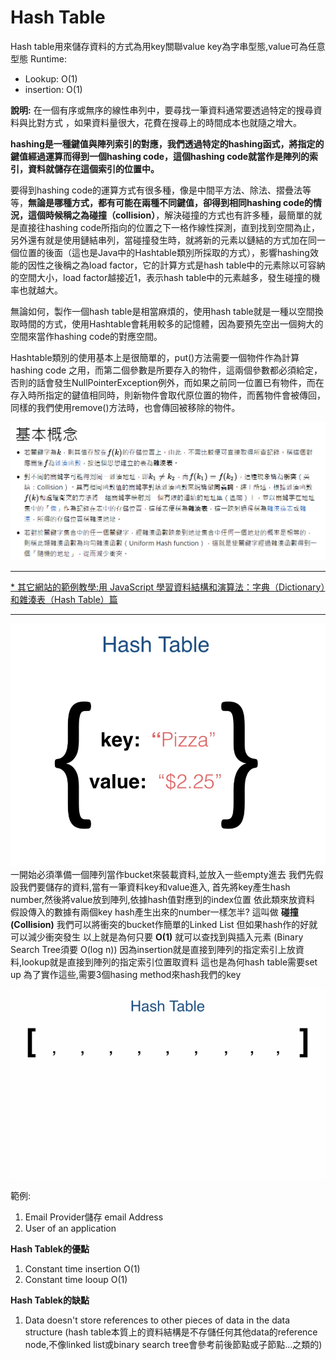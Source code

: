 <h1> Hash Table </h1>

Hash table用來儲存資料的方式為用key關聯value
key為字串型態,value可為任意型態
Runtime: 
  * Lookup: O(1)
  * insertion: O(1)

**說明:**
在一個有序或無序的線性串列中，要尋找一筆資料通常要透過特定的搜尋資料與比對方式
，如果資料量很大，花費在搜尋上的時間成本也就隨之增大。

<strong>**hashing是一種鍵值與陣列索引的對應，我們透過特定的hashing函式，將指定的鍵值經過運算而得到一個hashing code，這個hashing code就當作是陣列的索引，資料就儲存在這個索引的位置中。**</strong>

要得到hashing code的運算方式有很多種，像是中間平方法、除法、摺疊法等等，**無論是哪種方式，都有可能在兩種不同鍵值，卻得到相同hashing code的情況，這個時候稱之為碰撞（collision）**，解決碰撞的方式也有許多種，最簡單的就是直接往hashing code所指向的位置之下一格作線性探測，直到找到空間為止，另外還有就是使用鏈結串列，當碰撞發生時，就將新的元素以鏈結的方式加在同一個位置的後面（這也是Java中的Hashtable類別所採取的方式），影響hashing效能的因性之後稱之為load factor，它的計算方式是hash table中的元素除以可容納的空間大小，load factor越接近1，表示hash table中的元素越多，發生碰撞的機率也就越大。

無論如何，製作一個hash table是相當麻煩的，使用hash table就是一種以空間換取時間的方式，使用Hashtable會耗用較多的記憶體，因為要預先空出一個夠大的空間來當作hashing code的對應空間。

Hashtable類別的使用基本上是很簡單的，put()方法需要一個物件作為計算hashing code
之用，而第二個參數是所要存入的物件，這兩個參數都必須給定，否則的話會發生NullPointerException例外，而如果之前同一位置已有物件，而在存入時所指定的鍵值相同時，則新物件會取代原位置的物件，而舊物件會被傳回，同樣的我們使用remove()方法時，也會傳回被移除的物件。

![基本概念](img/Cencept.png)

---

[* 其它網站的範例教學:用 JavaScript 學習資料結構和演算法：字典（Dictionary）和雜湊表（Hash Table）篇](http://blog.kdchang.cc/2016/09/23/javascript-data-structure-algorithm-dictionary-hash-table/)

---

![demonstrate](img/dic.png)
一開始必須準備一個陣列當作bucket來裝載資料,並放入一些empty進去
我們先假設我們要儲存的資料,當有一筆資料key和value進入,
首先將key產生hash number,然後將value放到陣列,依據hash值對應到的index位置
依此類來放資料
假設傳入的數據有兩個key hash產生出來的number一樣怎半?
這叫做 **碰撞(Collision)**
我們可以將衝突的bucket作簡單的Linked List
但如果hash作的好就可以減少衝突發生
以上就是為何只要 **O(1)** 就可以查找到與插入元素 (Binary Search Tree須要 O(log n))
因為insertion就是直接到陣列的指定索引上放資料,lookup就是直接到陣列的指定索引位置取資料
這也是為何hash table需要set up
為了實作這些,需要3個hasing method來hash我們的key


![演示插入與衝突](img/demoCollision.gif)

範例:
1. Email Provider儲存 email Address
2. User of an application

**Hash Tablek的優點**
  1. Constant time insertion  O(1)
  2. Constant time looup      O(1)

**Hash Tablek的缺點**
  1. Data doesn't store references to other pieces of data in the data structure
  (hash table本質上的資料結構是不存儲任何其他data的reference node,不像linked list或binary search tree會參考前後節點或子節點...之類的)
  